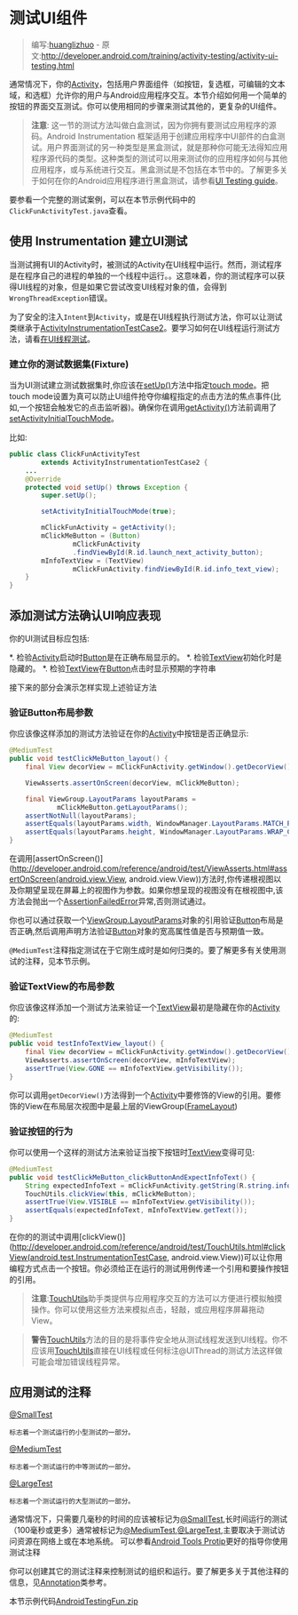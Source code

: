# 测试UI组件

> 编写:[huanglizhuo](https://github.com/huanglizhuo) - 原文:<http://developer.android.com/training/activity-testing/activity-ui-testing.html>

通常情况下，你的[Activity](http://developer.android.com/reference/android/app/Activity.html)，包括用户界面组件（如按钮，复选框，可编辑的文本域，和选框）允许你的用户与Android应用程序交互。本节介绍如何用一个简单的按钮的界面交互测试。你可以使用相同的步骤来测试其他的，更复杂的UI组件。

> **注意**: 这一节的测试方法叫做白盒测试，因为你拥有要测试应用程序的源码。Android Instrumentation 框架适用于创建应用程序中UI部件的白盒测试。用户界面测试的另一种类型是黑盒测试，就是那种你可能无法得知应用程序源代码的类型。这种类型的测试可以用来测试你的应用程序如何与其他应用程序，或与系统进行交互。黑盒测试是不包括在本节中的。了解更多关于如何在你的Android应用程序进行黑盒测试，请参看[UI Testing guide](http://developer.android.com/tools/testing/testing_ui.html)。

要参看一个完整的测试案例，可以在本节示例代码中的`ClickFunActivityTest.java`查看。

## 使用 Instrumentation 建立UI测试

当测试拥有UI的Activity时，被测试的Activity在UI线程中运行。然而，测试程序是在程序自己的进程的单独的一个线程中运行。。这意味着，你的测试程序可以获得UI线程的对象，但是如果它尝试改变UI线程对象的值，会得到`WrongThreadException`错误。

为了安全的注入`Intent`到`Activity`，或是在UI线程执行测试方法，你可以让测试类继承于[ActivityInstrumentationTestCase2](http://developer.android.com/reference/android/test/ActivityInstrumentationTestCase2.html)。要学习如何在UI线程运行测试方法，请看[在UI线程测试](http://developer.android.com/tools/testing/activity_testing.html#RunOnUIThread)。

### 建立你的测试数据集(Fixture)

当为UI测试建立测试数据集时,你应该在[setUp()](http://developer.android.com/reference/junit/framework/TestCase.html#setUp())方法中指定[touch mode](http://developer.android.com/guide/topics/ui/ui-events.html#TouchMode)。把touch mode设置为真可以防止UI组件抢夺你编程指定的点击方法的焦点事件(比如,一个按钮会触发它的点击监听器)。确保你在调用[getActivity()](http://developer.android.com/reference/android/test/ActivityInstrumentationTestCase2.html#getActivity())方法前调用了[setActivityInitialTouchMode](http://developer.android.com/reference/android/test/ActivityInstrumentationTestCase2.html#setActivityInitialTouchMode(boolean))。

比如:

```java
public class ClickFunActivityTest
        extends ActivityInstrumentationTestCase2 {
    ...
    @Override
    protected void setUp() throws Exception {
        super.setUp();

        setActivityInitialTouchMode(true);

        mClickFunActivity = getActivity();
        mClickMeButton = (Button)
                mClickFunActivity
                .findViewById(R.id.launch_next_activity_button);
        mInfoTextView = (TextView)
                mClickFunActivity.findViewById(R.id.info_text_view);
    }
}
```

## 添加测试方法确认UI响应表现

你的UI测试目标应包括:

*. 检验[Activity](http://developer.android.com/reference/android/app/Activity.html)启动时[Button](http://developer.android.com/reference/android/widget/Button.html)是在正确布局显示的。
*. 检验[TextView](http://developer.android.com/reference/android/widget/TextView.html)初始化时是隐藏的。
*. 检验[TextView](http://developer.android.com/reference/android/widget/TextView.html)在[Button](http://developer.android.com/reference/android/widget/Button.html)点击时显示预期的字符串

接下来的部分会演示怎样实现上述验证方法

### 验证Button布局参数

你应该像这样添加的测试方法验证在你的[Activity](http://developer.android.com/reference/android/app/Activity.html)中按钮是否正确显示:

```java
@MediumTest
public void testClickMeButton_layout() {
    final View decorView = mClickFunActivity.getWindow().getDecorView();

    ViewAsserts.assertOnScreen(decorView, mClickMeButton);

    final ViewGroup.LayoutParams layoutParams =
            mClickMeButton.getLayoutParams();
    assertNotNull(layoutParams);
    assertEquals(layoutParams.width, WindowManager.LayoutParams.MATCH_PARENT);
    assertEquals(layoutParams.height, WindowManager.LayoutParams.WRAP_CONTENT);
}
```

在调用[assertOnScreen()](http://developer.android.com/reference/android/test/ViewAsserts.html#assertOnScreen(android.view.View, android.view.View))方法时,你传递根视图以及你期望呈现在屏幕上的视图作为参数。如果你想呈现的视图没有在根视图中,该方法会抛出一个[AssertionFailedError](http://developer.android.com/reference/junit/framework/AssertionFailedError.html)异常,否则测试通过。

你也可以通过获取一个[ViewGroup.LayoutParams](http://developer.android.com/reference/android/view/ViewGroup.LayoutParams.html)对象的引用验证[Button](http://developer.android.com/reference/android/widget/Button.html)布局是否正确,然后调用声明方法验证[Button](http://developer.android.com/reference/android/widget/Button.html)对象的宽高属性值是否与预期值一致。

`@MediumTest`注释指定测试在于它刚生成时是如何归类的。要了解更多有关使用测试的注释，见本节示例。

### 验证TextView的布局参数

你应该像这样添加一个测试方法来验证一个[TextView](http://developer.android.com/reference/android/widget/TextView.html)最初是隐藏在你的[Activity](http://developer.android.com/reference/android/app/Activity.html)的:

```java
@MediumTest
public void testInfoTextView_layout() {
    final View decorView = mClickFunActivity.getWindow().getDecorView();
    ViewAsserts.assertOnScreen(decorView, mInfoTextView);
    assertTrue(View.GONE == mInfoTextView.getVisibility());
}
```

你可以调用`getDecorView()`方法得到一个[Activity](http://developer.android.com/reference/android/app/Activity.html)中要修饰的View的引用。要修饰的View在布局层次视图中是最上层的ViewGroup([FrameLayout](http://developer.android.com/reference/android/widget/FrameLayout.html))

### 验证按钮的行为

你可以使用一个这样的测试方法来验证当按下按钮时[TextView](http://developer.android.com/reference/android/widget/TextView.html)变得可见:

```java
@MediumTest
public void testClickMeButton_clickButtonAndExpectInfoText() {
    String expectedInfoText = mClickFunActivity.getString(R.string.info_text);
    TouchUtils.clickView(this, mClickMeButton);
    assertTrue(View.VISIBLE == mInfoTextView.getVisibility());
    assertEquals(expectedInfoText, mInfoTextView.getText());
}
```

在你的的测试中调用[clickView()](http://developer.android.com/reference/android/test/TouchUtils.html#clickView(android.test.InstrumentationTestCase, android.view.View))可以让你用编程方式点击一个按钮。你必须给正在运行的测试用例传递一个引用和要操作按钮的引用。

> **注意**:[TouchUtils](http://developer.android.com/reference/android/test/TouchUtils.html)助手类提供与应用程序交互的方法可以方便进行模拟触摸操作。你可以使用这些方法来模拟点击，轻敲，或应用程序屏幕拖动View。

> **警告**[TouchUtils](http://developer.android.com/reference/android/test/TouchUtils.html)方法的目的是将事件安全地从测试线程发送到UI线程。你不应该用[TouchUtils](http://developer.android.com/reference/android/test/TouchUtils.html)直接在UI线程或任何标注@UIThread的测试方法这样做可能会增加错误线程异常。

## 应用测试的注释

[@SmallTest](http://developer.android.com/reference/android/test/suitebuilder/annotation/SmallTest.html)

    标志着一个测试运行的小型测试的一部分。

[@MediumTest](http://developer.android.com/reference/android/test/suitebuilder/annotation/MediumTest.html)

    标志着一个测试运行的中等测试的一部分。

[@LargeTest](http://developer.android.com/reference/android/test/suitebuilder/annotation/LargeTest.html)

    标志着一个测试运行的大型测试的一部分。

通常情况下，只需要几毫秒的时间的应该被标记为[@SmallTest](http://developer.android.com/reference/android/test/suitebuilder/annotation/SmallTest.html),长时间运行的测试（100毫秒或更多）通常被标记为[@MediumTest](http://developer.android.com/reference/android/test/suitebuilder/annotation/MediumTest.html),[@LargeTest](http://developer.android.com/reference/android/test/suitebuilder/annotation/LargeTest.html),主要取决于测试访问资源在网络上或在本地系统。 可以参看[Android Tools Protip](https://plus.google.com/+AndroidDevelopers/posts/TPy1EeSaSg8)更好的指导你使用测试注释

你可以创建其它的测试注释来控制测试的组织和运行。要了解更多关于其他注释的信息，见[Annotation](http://developer.android.com/reference/java/lang/annotation/Annotation.html)类参考。

本节示例代码[AndroidTestingFun.zip](http://developer.android.com/shareables/training/AndroidTestingFun.zip)
